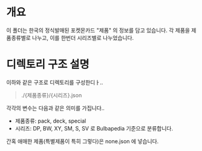 # 개요

이 폴더는 한국의 정식발매된 포켓몬카드 "제품" 의 정보를 담고 있습니다.
각 제품을 제품종류별로 나누고, 이를 한번더 시리즈별로 나누었습니다.

# 디렉토리 구조 설명

이하와 같은 구조로 디렉토리를 구성한디ㅏ..

> ./{제품종류}/{시리즈}.json

각각의 변수는 다음과 같은 의미를 가집니다..
- 제품종류: pack, deck, special 
- 시리즈: DP, BW, XY, SM, S, SV 로 Bulbapedia 기준으로 분류합니다.

간혹 애매한 제품(특별제품이 특히 그렇다)은 none.json 에 넣습니다.